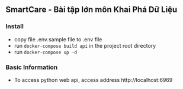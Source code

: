 ## SmartCare - Bài tập lớn môn Khai Phá Dữ Liệu

### Install
- copy file .env.sample file to .env file
- run `docker-compose build api` in the project root directory
- run `docker-compose up -d`

### Basic Information
- To access python web api, access address http://localhost:6969

